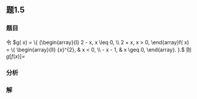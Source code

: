 ## 题1.5
### 题目
令 $g( x)  = \{  {\begin{array}{l} 2 - x, x \leq  0, \\  2 + x, x > 0, \end{array}f( x)  = \{  \begin{array}{ll} {x}^{2}, & x < 0, \\   - x - 1, & x \geq  0, \end{array}. }.$ 则 $g\lbrack  {f( x) }\rbrack   =$
### 分析

### 解